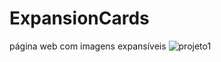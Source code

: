 # ExpansionCards
página web com imagens expansíveis
![projeto1](https://user-images.githubusercontent.com/82711011/227579416-b1f1c12b-2a44-43d4-b825-a26d8da219ec.png)
